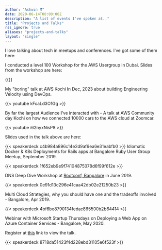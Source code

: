 ```yaml
---
author: "Ashwin M"
date: 2020-06-14T00:00:00Z
description: "A list of events I've spoken at.."
title: "Projects and Talks"
rss_ignore: true
aliases: "projects-and-talks"
layout: "single"
---
```


I love talking about tech in meetups and conferences. I've got some of them here:

I conducted a level 100 Workshop for the AWS Usergroup in Dubai. Slides from the workshop are here:

{{<speakerdeck ea1579523ce740b29f293564d19cad3b>}}

My "boring" talk at AWS Kochi In Dec, 2023 about building Engineering Velocity using DevOps.

{{< youtube kFcaLd3O1Gg >}}

By far the largest Audience I've interacted with - A talk at AWS Community day Kochi on how we connected 10000 cars to the AWS cloud at Zoomcar.

{{< youtube i62nyxNisP8 >}}

Slides used in the talk above are here:

{{< speakerdeck c4b984a896c14e2d9af6ea6e31eabfb0 >}}
Idiomatic Docker & K8s Deployments for Rails apps at Bangalore Ruby User Group Meetup, September 2019.

{{< speakerdeck 1f652eb9e9f74104875078d6f99f612e >}}

DNS Deep Dive Workshop at [Rootconf, Bangalore](https://rootconf.in) in June 2019.

{{< speakerdeck 0e91d13c296e41caa42db02e21250b23 >}}

Multi Cloud Strategies, why you should have one and the tradeoffs involved - Bangalore, Apr 2019.

{{< speakerdeck 4bf6be8790134fedac865500b2b64414 >}}

Webinar with Microsoft Startup Thursdays on Deploying a Web App on Azure Container Services - Bangalore, May 2020.

Register at [this](https://microsoftcloudpartner.eventbuilder.com/event/21277?source=contagen) link to view the talk.

{{< speakerdeck 8718da51423f4d228ebd31105e6f523f >}}
